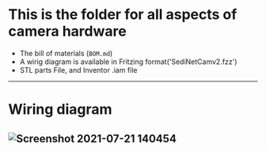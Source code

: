# This is the folder for all aspects of camera hardware

- The bill of materials (`BOM.md`)
- A wirig diagram is available in Fritzing format('SediNetCamv2.fzz')
- STL parts File, and Inventor .iam file
---
# Wiring diagram  
![Screenshot 2021-07-21 140454](https://user-images.githubusercontent.com/72474059/126538270-88ae52f5-da57-48d6-ad52-6b6367878acd.png)  
---

